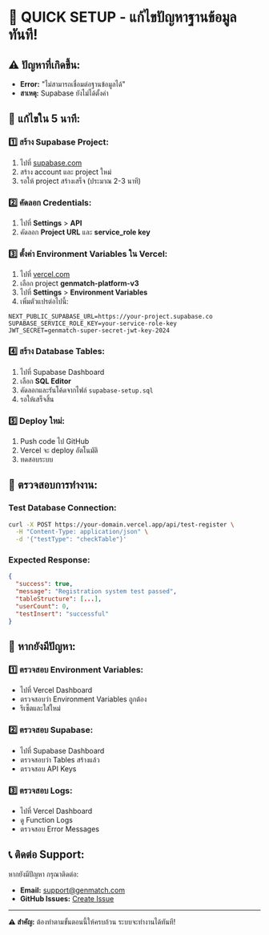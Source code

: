 # 🚨 QUICK SETUP - แก้ไขปัญหาฐานข้อมูลทันที!

## ⚠️ ปัญหาที่เกิดขึ้น:
- **Error:** "ไม่สามารถเชื่อมต่อฐานข้อมูลได้"
- **สาเหตุ:** Supabase ยังไม่ได้ตั้งค่า

## 🚀 แก้ไขใน 5 นาที:

### 1️⃣ สร้าง Supabase Project:
1. ไปที่ [supabase.com](https://supabase.com)
2. สร้าง account และ project ใหม่
3. รอให้ project สร้างเสร็จ (ประมาณ 2-3 นาที)

### 2️⃣ คัดลอก Credentials:
1. ไปที่ **Settings** > **API**
2. คัดลอก **Project URL** และ **service_role key**

### 3️⃣ ตั้งค่า Environment Variables ใน Vercel:
1. ไปที่ [vercel.com](https://vercel.com)
2. เลือก project **genmatch-platform-v3**
3. ไปที่ **Settings** > **Environment Variables**
4. เพิ่มตัวแปรต่อไปนี้:

```env
NEXT_PUBLIC_SUPABASE_URL=https://your-project.supabase.co
SUPABASE_SERVICE_ROLE_KEY=your-service-role-key
JWT_SECRET=genmatch-super-secret-jwt-key-2024
```

### 4️⃣ สร้าง Database Tables:
1. ไปที่ Supabase Dashboard
2. เลือก **SQL Editor**
3. คัดลอกและรันโค้ดจากไฟล์ `supabase-setup.sql`
4. รอให้เสร็จสิ้น

### 5️⃣ Deploy ใหม่:
1. Push code ไป GitHub
2. Vercel จะ deploy อัตโนมัติ
3. ทดสอบระบบ

## 🔧 ตรวจสอบการทำงาน:

### Test Database Connection:
```bash
curl -X POST https://your-domain.vercel.app/api/test-register \
  -H "Content-Type: application/json" \
  -d '{"testType": "checkTable"}'
```

### Expected Response:
```json
{
  "success": true,
  "message": "Registration system test passed",
  "tableStructure": [...],
  "userCount": 0,
  "testInsert": "successful"
}
```

## 🚨 หากยังมีปัญหา:

### 1️⃣ ตรวจสอบ Environment Variables:
- ไปที่ Vercel Dashboard
- ตรวจสอบว่า Environment Variables ถูกต้อง
- รีเซ็ตและใส่ใหม่

### 2️⃣ ตรวจสอบ Supabase:
- ไปที่ Supabase Dashboard
- ตรวจสอบว่า Tables สร้างแล้ว
- ตรวจสอบ API Keys

### 3️⃣ ตรวจสอบ Logs:
- ไปที่ Vercel Dashboard
- ดู Function Logs
- ตรวจสอบ Error Messages

## 📞 ติดต่อ Support:

หากยังมีปัญหา กรุณาติดต่อ:
- **Email:** support@genmatch.com
- **GitHub Issues:** [Create Issue](https://github.com/CEO-LEO/genmatch-platform-v3/issues)

---

**⚠️ สำคัญ:** ต้องทำตามขั้นตอนนี้ให้ครบถ้วน ระบบจะทำงานได้ทันที!
